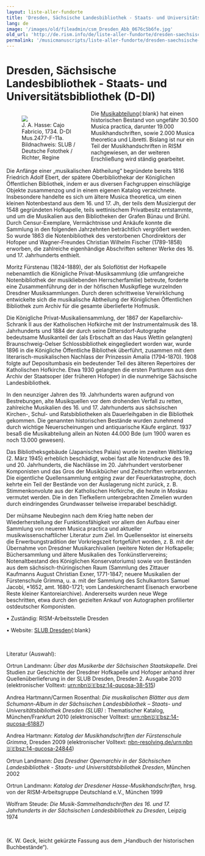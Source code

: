 ```yaml
---
layout: liste-aller-fundorte
title: 'Dresden, Sächsische Landesbibliothek - Staats- und Universitätsbibliothek (D-Dl)'
lang: de
image: '/images/old/fileadmin/csm_Dresden_Abb_0676c5b6fe.jpg'
old_url: 'http://de.rism.info/de/liste-aller-fundorte/dresden-saechsische-landesbibliothek.html'
permalink: '/musicmanuscripts/liste-aller-fundorte/dresden-saechsische-landesbibliothek.html'
---
```



# Dresden, Sächsische Landesbibliothek - Staats- und Universitätsbibliothek (D-Dl)

<div style="float: left; width: 44%">
   <figure class="figure">
      <div class="float-left">
         <img src="/images/projects/Hasse_CajoFabricio_Bearb.jpg">
      </div>
      <figcaption class="figcaption">
          J. A. Hasse: Cajo Fabricio, 1734. D-Dl Mus.2477-F-11a. 
         Bildnachweis: SLUB / Deutsche Fotothek / Richter, Regine 
      </figcaption>
   </figure>
</div>



Die [Musikabteilung](https://www.slub-dresden.de/entdecken/musik/musikhandschriften "Opens external link in new window"){:blank} hat einen historischen Bestand von ungefähr 30.500 Musica practica, darunter 19.000 Musikhandschriften, sowie 2.000 Musica theoretica und Libretti. Bislang ist nur ein Teil der Musikhandschriften in RISM nachgewiesen, an der weiteren Erschließung wird ständig gearbeitet.

Die Anfänge einer „musikalischen Abtheilung“ begründete bereits 1816 Friedrich Adolf Ebert, der spätere Oberbibliothekar der Königlichen Öffentlichen Bibliothek, indem er aus diversen Fachgruppen einschlägige Objekte zusammenzog und in einem eigenen Katalog verzeichnete. Insbesondere handelte es sich um ältere Musica theoretica, um einen kleinen Notenbestand aus dem 16. und 17. Jh, der teils dem Musiziergut der 1548 gegründeten Hofkapelle, teils wettinischem Privatbesitz entstammte, und um die Musikalien aus den Bibliotheken der Grafen Bünau und Brühl. Durch Censur-Exemplare, Vermächtnisse und Ankäufe konnte die Sammlung in den folgenden Jahrzehnten beträchtlich vergrößert werden. So wurde 1863 die Notenbibliothek des verstorbenen Chordirektors der Hofoper und Wagner-Freundes Christian Wilhelm Fischer (1789-1858) erworben, die zahlreiche eigenhändige Abschriften seltener Werke des 16. und 17. Jahrhunderts enthielt.

Moritz Fürstenau (1824-1889), der als Soloflötist der Hofkapelle nebenamtlich die Königliche Privat-Musiksammlung (die umfangreiche Notenbibliothek der musikliebenden Herrscherfamilie) betreute, forderte eine Zusammenführung der in der höfischen Musikpflege wurzelnden Dresdner Musiksammlungen. Durch deren schrittweise Verwirklichung entwickelte sich die musikalische Abtheilung der Königlichen Öffentlichen Bibliothek zum Archiv für die gesamte überlieferte Hofmusik.

Die Königliche Privat-Musikaliensammlung, der 1867 der Kapellarchiv-Schrank II aus der Katholischen Hofkirche mit der Instrumentalmusik des 18. Jahrhunderts und 1884 der durch seine Dittersdorf-Autographe bedeutsame Musikanteil der (als Erbschaft an das Haus Wettin gelangten) Braunschweig-Oelser Schlossbibliothek eingegliedert worden war, wurde 1896 in die Königliche Öffentliche Bibliothek überführt, zusammen mit dem literarisch-musikalischen Nachlass der Prinzessin Amalia (1794-1870). 1908 folgte auf Depositumbasis ein bedeutender Teil des älteren Repertoires der Katholischen Hofkirche. Etwa 1930 gelangten die ersten Partituren aus dem Archiv der Staatsoper (der früheren Hofoper) in die nunmehrige Sächsische Landesbibliothek.

In den neunziger Jahren des 19. Jahrhunderts waren aufgrund von Bestrebungen, alte Musikquellen vor dem drohenden Verfall zu retten, zahlreiche Musikalien des 16. und 17. Jahrhunderts aus sächsischen Kirchen-, Schul- und Ratsbibliotheken als Dauerleihgaben in die Bibliothek gekommen. Die genannten historischen Bestände wurden zunehmend durch wichtige Neuerscheinungen und antiquarische Käufe ergänzt. 1937 besaß die Musikabteilung allein an Noten 44.000 Bde (um 1900 waren es noch 13.000 gewesen).

Das Bibliotheksgebäude (Japanisches Palais) wurde im zweiten Weltkrieg (2. März 1945) erheblich beschädigt, wobei fast alle Notendrucke des 19. und 20. Jahrhunderts, die Nachlässe im 20. Jahrhundert verstorbener Komponisten und das Gros der Musikbücher und Zeitschriften verbrannten. Die eigentliche Quellensammlung entging zwar der Feuerkatastrophe, doch kehrte ein Teil der Bestände von der Auslagerung nicht zurück, z. B. Stimmenkonvolute aus der Katholischen Hofkirche, die heute in Moskau vermutet werden. Die in den Tiefkellern untergebrachten Zimelien wurden durch eindringendes Grundwasser teilweise irreparabel beschädigt.

Der mühsame Neubeginn nach dem Krieg hatte neben der Wiederherstellung der Funktionsfähigkeit vor allem den Aufbau einer Sammlung von neueren Musica practica und aktueller musikwissenschaftlicher Literatur zum Ziel. Im Quellensektor ist einerseits die Erwerbungstradition der Vorkriegszeit fortgeführt worden, z. B. mit der Übernahme von Dresdner Musikarchivalien (weitere Noten der Hofkapelle; Büchersammlung und ältere Musikalien des Tonkünstlervereins; Notenaltbestand des Königlichen Konservatoriums) sowie von Beständen aus dem sächsisch-thüringischen Raum (Sammlung des Zittauer Kaufmanns August Christian Exner, 1771-1847; neuere Musikalien der Fürstenschule Grimma, u. a. mit der Sammlung des Schulkantors Samuel Jacobi, \*1652, amt. 1680-1721; vom Landeskirchenamt Eisenach erworbene Reste kleiner Kantoreiarchive). Andererseits wurden neue Wege beschritten, etwa durch den gezielten Ankauf von Autographen profilierter ostdeutscher Komponisten.

• Zuständig: RISM-Arbeitsstelle Dresden

• Website: [SLUB Dresden](https://www.slub-dresden.de/ "Opens external link in new window"){:blank}

&nbsp;

Literatur (Auswahl):

Ortrun Landmann: _Über das Musikerbe der Sächsischen Staatskapelle_. Drei Studien zur Geschichte der Dresdner Hofkapelle und Hofoper anhand ihrer Quellenüberlieferung in der SLUB Dresden, Dresden 2. Ausgabe 2010 (elektronischer Volltext: [urn:nbn:de:bsz:14-qucosa-38-515](http://nbn-resolving.de/urn:nbn:de:bsz:14-qucosa-38515 "Opens external link in new window"))

Andrea Hartmann/Carmen Rosenthal: _Die musikalischen Blätter aus dem Schumann-Album in der Sächsischen Landesbibliothek – Staats- und Universitätsbibliothek Dresden (SLUB)_ : Thematischer Katalog, München/Frankfurt 2010 (elektronischer Volltext: [urn:nbn:de:bsz:14-qucosa-61887](http://nbn-resolving.de/urn:nbn:de:bsz:14-qucosa-61887 "Opens external link in new window"))

Andrea Hartmann: _Katalog der Musikhandschriften der Fürstenschule Grimma_, Dresden 2009 (elektronischer Volltext: [nbn-resolving.de/urn:nbn:de:bsz:14-qucosa-24844](http://nbn-resolving.de/urn:nbn:de:bsz:14-qucosa-24844))

Ortrun Landmann: _Das Dresdner Opernarchiv in der Sächsischen Landesbibliothek - Staats- und Universitätsbibliothek Dresden_, München 2002

Ortrun Landmann: _Katalog der Dresdener Hasse-Musikhandschriften,_ hrsg. von der RISM-Arbeitsgruppe Deutschland e.V., München 1999

Wolfram Steude: _Die Musik-Sammelhandschriften des 16. und 17. Jahrhunderts in der Sächsischen Landesbibliothek zu Dresden_, Leipzig 1974

&nbsp;

(K. W. Geck, leicht gekürzte Fassung aus dem „Handbuch der historischen Buchbestände“).

